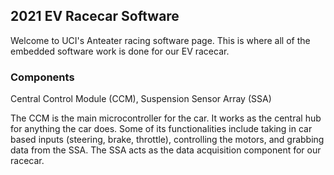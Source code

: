 ## 2021 EV Racecar Software 
Welcome to UCI's Anteater racing software page. This is where all of the embedded software work is done for our EV racecar. 

### Components
Central Control Module (CCM), 
Suspension Sensor Array (SSA)

The CCM is the main microcontroller for the car. It works as the central hub for anything the car does. Some of its functionalities
include taking in car based inputs (steering, brake, throttle), controlling the motors, and grabbing data from the SSA.
The SSA acts as the data acquisition component for our racecar. 
